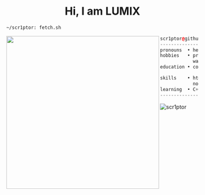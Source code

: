 <h1 align="center">Hi, I am LUMIX</h1>


```sh
~/scr1ptor: fetch.sh
```

<img align="left" src="https://avatars.githubusercontent.com/u/162279855?v=4" width="400" />

```c++
scr1ptor@github
------------------------------
pronouns  • he/him
hobbies   • programming, designing,
            watching anime, drink coffee.
education • computer science student 

skills    • html, css, javascript,
            node.js
learning  • C++
------------------------------
```
<p><img align="left" src="https://github-readme-stats.vercel.app/api/top-langs?username=scr1ptor&show_icons=true&locale=en&layout=compact&theme=dark&hide_border=true" alt="scr1ptor" /></p>
